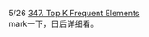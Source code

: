 5/26 [347. Top K Frequent Elements](https://leetcode.com/problems/top-k-frequent-elements/discuss/81635/3-Java-Solution-using-Array-MaxHeap-TreeMap)<br>
mark一下，日后详细看。